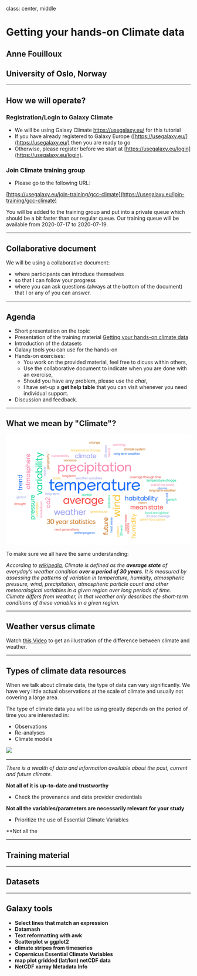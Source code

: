 class: center, middle

# Getting your hands-on Climate data

## Anne Fouilloux
## University of Oslo, Norway

---

##  How we will operate?

### Registration/Login to Galaxy Climate

- We will be using Galaxy Climate https://usegalaxy.eu/ for this tutorial
- If you have already registered to Galaxy Europe ([https://usegalaxy.eu/](https://usegalaxy.eu/) then you are ready to go
- Otherwise, please register before we start at [https://usegalaxy.eu/login](https://usegalaxy.eu/login).

### Join Climate training group

- Please go to the following URL:

[https://usegalaxy.eu/join-training/gcc-climate](https://usegalaxy.eu/join-training/gcc-climate)

You will be added to the training group and put into a private queue which should be a bit faster than our regular queue. Our training queue will be available from 2020-07-17 to 2020-07-19. 


---

## Collaborative document

We will be using a collaborative document:
- where participants can introduce themselves
- so that I can follow your progress
- where you can ask questions (always at the bottom of the document) that I or any of you can answer.


---

## Agenda


- Short presentation on the topic
- Presentation of the training material [Getting your hands-on climate data](https://training.galaxyproject.org/training-material/topics/climate/tutorials/climate-101/tutorial.html)
- Introduction of the datasets
- Galaxy tools you can use for the hands-on
- Hands-on exercises: 
    - You work on the provided material, feel free to dicuss within others,
    - Use the collaborative document to indicate when you are done with an exercise,
    - Should you have any problem, please use the *chat*,
    - I have set-up a **get help table** that you can visit whenever you need individual support.
- Discussion and feedback.


---

## What we mean by "Climate"?

<img src="word_cloud.png"/>

To make sure we all have the same understanding:

*According to [wikipedia](https://en.wikipedia.org/wiki/Climate), Climate is defined as the **average state** of everyday’s weather condition **over a period of 30 years**. It is measured by assessing the patterns of variation in temperature, humidity, atmospheric pressure, wind, precipitation, atmospheric particle count and other meteorological variables in a given region over long periods of time. Climate differs from weather, in that weather only describes the short-term conditions of these variables in a given region.*



---

## Weather versus climate

Watch [this Video](https://youtu.be/e0vj-0imOLw) to get an illustration of the difference between climate and weather.



---

## Types of climate data resources

When we talk about climate data, the type of data can vary significantly. We have very little actual observations at the scale of climate and usually not covering a large area.

The type of climate data you will be using greatly depends on the period of time you are interested in:

- Observations
- Re-analyses
- Climate models

<img src="https://nordicesmhub.github.io/climate-data-tutorial/fig/climate_data_types.png"/>

---


*There is a wealth of data and information available about the past, current and future climate.*

**Not all of it is up-to-date and trustworthy**

- Check the provenance and data provider credentials

**Not all the variables/parameters are necessarily relevant for your study**

- Prioritize the use of Essential Climate Variables

**Not all the 

---

## Training material


---

## Datasets

---

## Galaxy tools

- **Select lines that match an expression**
- **Datamash**
- **Text reformatting with awk**
- **Scatterplot w ggplot2**
- **climate stripes from timeseries**
- **Copernicus Essential Climate Variables**
- **map plot gridded (lat/lon) netCDF data**
- **NetCDF xarray Metadata Info**

